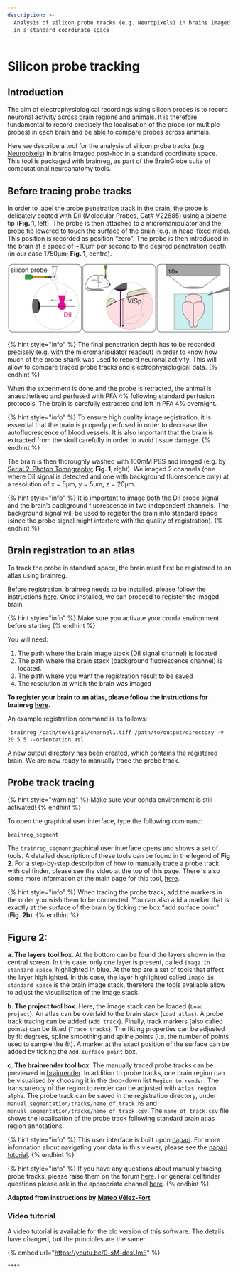 ```yaml
---
description: >-
  Analysis of silicon probe tracks (e.g. Neuropixels) in brains imaged post-hoc
  in a standard coordinate space
---
```


# Silicon probe tracking

## Introduction

The aim of electrophysiological recordings using silicon probes is to record neuronal activity across brain regions and animals. It is therefore fundamental to record precisely the localisation of the probe \(or multiple probes\) in each brain and be able to compare probes across animals.

Here we describe a tool for the analysis of silicon probe tracks \(e.g. [Neuropixels](https://www.neuropixels.org/)\) in brains imaged post-hoc in a standard coordinate space. This tool is packaged with brainreg, as part of the BrainGlobe suite of computational neuroanatomy tools.

## **Before tracing probe tracks**

In order to label the probe penetration track in the brain, the probe is delicately coated with DiI \(Molecular Probes, Cat\# V22885\) using a pipette tip \(**Fig. 1**, left\). The probe is then attached to a micromanipulator and the probe tip lowered to touch the surface of the brain \(e.g. in head-fixed mice\). This position is recorded as position “zero”. The probe is then introduced in the brain at a speed of ~10μm per second to the desired penetration depth \(in our case 1750μm; **Fig. 1**, centre\). 

![Figure 1.](../../.gitbook/assets/fig1.png)

{% hint style="info" %}
The final penetration depth has to be recorded precisely \(e.g. with the micromanipulator readout\) in order to know how much of the probe shank was used to record neuronal activity. This will allow to compare traced probe tracks and electrophysiological data.
{% endhint %}

When the experiment is done and the probe is retracted, the animal is anaesthetised and perfused with PFA 4% following standard perfusion protocols. The brain is carefully extracted and left in PFA 4% overnight.

{% hint style="info" %}
To ensure high quality image registration, it is essential that the brain is properly perfused in order to decrease the autofluorescence of blood vessels. It is also important that the brain is extracted from the skull carefully in order to avoid tissue damage.
{% endhint %}

The brain is then thoroughly washed with 100mM PBS and imaged \(e.g. by [Serial 2-Photon Tomography](https://sainsburywellcomecentre.github.io/OpenSerialSection/acquisition/#); **Fig. 1**, right\). We imaged 2 channels \(one where DiI signal is detected and one with background fluorescence only\) at a resolution of x = 5μm, y = 5μm, z = 20μm.

{% hint style="info" %}
It is important to image both the DiI probe signal and the brain’s background fluorescence in two independent channels. The background signal will be used to register the brain into standard space \(since the probe signal might interfere with the quality of registration\).
{% endhint %}

## **Brain registration to an atlas**

To track the probe in standard space, the brain must first be registered to an atlas using brainreg.

Before registration, brainreg needs to be installed, please follow the instructions [here](../../brainreg/installation.md). Once installed, we can proceed to register the imaged brain.

{% hint style="info" %}
Make sure you activate your conda environment before starting
{% endhint %}

You will need:

1. The path where the brain image stack \(DiI signal channel\) is located
2. The path where the brain stack \(background fluorescence channel\) is located. 
3. The path where you want the registration result to be saved
4. The resolution at which the brain was imaged

**To register your brain to an atlas, please follow the instructions for brainreg** [**here**](../../brainreg/user-guide/)**.**

An example registration command is as follows:

```text
 brainreg /path/to/signal/channel1.tiff /path/to/output/directory -v 20 5 5 --orientation asl
```

A new output directory has been created, which contains the registered brain. We are now ready to manually trace the probe track.

## **Probe track tracing**

{% hint style="warning" %}
Make sure your conda environment is still activated!
{% endhint %}

To open the graphical user interface, type the following command:

```text
brainreg_segment
```

The `brainreg_segment`graphical user interface opens and shows a set of tools. A detailed description of these tools can be found in the legend of **Fig 2**. For a step-by-step description of how to manually trace a probe track with cellfinder, please see the video at the top of this page. There is also some more information at the main page for this tool, [here]().

{% hint style="info" %}
When tracing the probe track, add the markers in the order you wish them to be connected. You can also add a marker that is exactly at the surface of the brain by ticking the box “add surface point” \(**Fig. 2b**\).
{% endhint %}

## Figure 2:

**a. The layers tool box**. At the bottom can be found the layers shown in the central screen. In this case, only one layer is present, called `Image in standard space`, highlighted in blue. At the top are a set of tools that affect the layer highlighted. In this case, the layer highlighted called `Image in standard space` is the brain image stack, therefore the tools available allow to adjust the visualisation of the image stack.

**b. The project tool box**. Here, the image stack can be loaded \(`Load project`\). An atlas can be overlaid to the brain stack \(`Load atlas`\). A probe track tracing can be added \(`Add track`\). Finally, track markers \(also called points\) can be fitted \(`Trace tracks`\). The fitting properties can be adjusted by fit degrees, spline smoothing and spline points \(i.e. the number of points used to sample the fit\). A marker at the exact position of the surface can be added by ticking the `Add surface point` box.

**c. The brainrender tool box.** The manually traced probe tracks can be previewed in [brainrender](https://github.com/BrancoLab/BrainRender). In addition to probe tracks, one brain region can be visualised by choosing it in the drop-down list `Region to render`. The transparency of the region to render can be adjusted with `Atlas region alpha`. The probe track can be saved in the registration directory, under `manual_segmentation/tracks/name_of_track.h5` and `manual_segmentation/tracks/name_of_track.csv`. The `name_of_track.csv` file shows the localisation of the probe track following standard brain atlas region annotations.

{% hint style="info" %}
This user interface is built upon [napari](https://napari.org/). For more information about navigating your data in this viewer, please see the [napari tutorial](https://napari.org/tutorials/fundamentals/viewer).
{% endhint %}

{% hint style="info" %}
If you have any questions about manually tracing probe tracks, please raise them on the forum [here](https://gitter.im/cellfinder/probe-tracking). For general cellfinder questions please ask in the appropriate channel [here](https://gitter.im/cellfinder/).
{% endhint %}

**Adapted from instructions by** [**Mateo Vélez-Fort**](https://www.sainsburywellcome.org/web/people/mateo-velez-fort)

### **​Video tutorial**

A video tutorial is available for the old version of this software. The details have changed, but the principles are the same:

{% embed url="https://youtu.be/0-sM-desUmE" %}

\*\*\*\*

